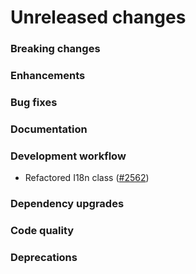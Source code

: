 # Unreleased changes

### Breaking changes

### Enhancements

### Bug fixes

### Documentation

### Development workflow

- Refactored I18n class ([#2562](https://github.com/Shopify/polaris-react/pull/2562))

### Dependency upgrades

### Code quality

### Deprecations
